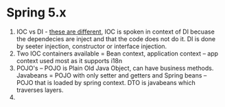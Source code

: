 # Spring 5.x

1. IOC vs DI - [these are different](https://stackoverflow.com/questions/6550700/inversion-of-control-vs-dependency-injection),  IOC is spoken in context of DI becuase the dependecies are inject and that the code does not do it. DI is done by seeter injection, constructor or interface injection. 
2.  Two IOC containers available = Bean context, application context – app context used most as it supports i18n
3.  POJO's – POJO is Plain Old Java Object, can have business methods. Javabeans = POJO with only setter and getters and Spring beans – POJO that is loaded by spring context. DTO is javabeans which traverses layers.
4. 
<!--stackedit_data:
eyJoaXN0b3J5IjpbMTk4ODMyMDExLDg5MjQ4MDcyMl19
-->